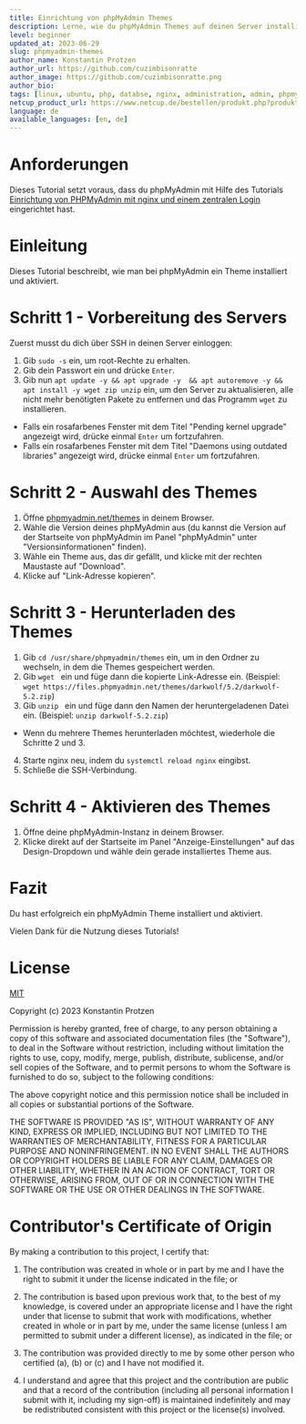 ```yaml
---
title: Einrichtung von phpMyAdmin Themes
description: Lerne, wie du phpMyAdmin Themes auf deinen Server installierst und aktivierst.
level: beginner
updated_at: 2023-06-29
slug: phpmyadmin-themes
author_name: Konstantin Protzen
author_url: https://github.com/cuzimbisonratte
author_image: https://github.com/cuzimbisonratte.png
author_bio:
tags: [linux, ubuntu, php, databse, nginx, administration, admin, phpmyadmin, sql, mariadb, mysql, theme, themes, theming, design, style]
netcup_product_url: https://www.netcup.de/bestellen/produkt.php?produkt=2991
language: de
available_languages: [en, de]
---
```


# Anforderungen

Dieses Tutorial setzt voraus, dass du phpMyAdmin mit Hilfe des Tutorials [Einrichtung von PHPMyAdmin mit nginx und einem zentralen Login](https://community.netcup.com/de/tutorials/phpmyadmin-with-central-login) eingerichtet hast.

# Einleitung

Dieses Tutorial beschreibt, wie man bei phpMyAdmin ein Theme installiert und aktiviert.

# Schritt 1 - Vorbereitung des Servers

Zuerst musst du dich über SSH in deinen Server einloggen:

1. Gib `sudo -s` ein, um root-Rechte zu erhalten.
2. Gib dein Passwort ein und drücke `Enter`.
3. Gib nun `apt update -y && apt upgrade -y  && apt autoremove -y && apt install -y wget zip unzip` ein, um den Server zu aktualisieren, alle nicht mehr benötigten Pakete zu entfernen und das Programm `wget` zu installieren.

- Falls ein rosafarbenes Fenster mit dem Titel "Pending kernel upgrade" angezeigt wird, drücke einmal `Enter` um fortzufahren.
- Falls ein rosafarbenes Fenster mit dem Titel "Daemons using outdated libraries" angezeigt wird, drücke einmal `Enter` um fortzufahren.

# Schritt 2 - Auswahl des Themes

1. Öffne [phpmyadmin.net/themes](https://www.phpmyadmin.net/themes/) in deinem Browser.
2. Wähle die Version deines phpMyAdmin aus (du kannst die Version auf der Startseite von phpMyAdmin im Panel "phpMyAdmin" unter "Versionsinformationen" finden).
3. Wähle ein Theme aus, das dir gefällt, und klicke mit der rechten Maustaste auf "Download".
4. Klicke auf "Link-Adresse kopieren".

# Schritt 3 - Herunterladen des Themes

1. Gib `cd /usr/share/phpmyadmin/themes` ein, um in den Ordner zu wechseln, in dem die Themes gespeichert werden.
2. Gib `wget ` ein und füge dann die kopierte Link-Adresse ein. (Beispiel: `wget https://files.phpmyadmin.net/themes/darkwolf/5.2/darkwolf-5.2.zip`)
3. Gib `unzip ` ein und füge dann den Namen der heruntergeladenen Datei ein. (Beispiel: `unzip darkwolf-5.2.zip`)

- Wenn du mehrere Themes herunterladen möchtest, wiederhole die Schritte 2 und 3.

4. Starte nginx neu, indem du `systemctl reload nginx` eingibst.
5. Schließe die SSH-Verbindung.

# Schritt 4 - Aktivieren des Themes

1. Öffne deine phpMyAdmin-Instanz in deinem Browser.
2. Klicke direkt auf der Startseite im Panel "Anzeige-Einstellungen" auf das Design-Dropdown und wähle dein gerade installiertes Theme aus.

# Fazit

Du hast erfolgreich ein phpMyAdmin Theme installiert und aktiviert.

Vielen Dank für die Nutzung dieses Tutorials!

# License

[MIT](https://github.com/netcup-community/community-tutorials/blob/main/LICENSE)

Copyright (c) 2023 Konstantin Protzen

Permission is hereby granted, free of charge, to any person obtaining a copy of this software and associated documentation files (the "Software"), to deal in the Software without restriction, including without limitation the rights to use, copy, modify, merge, publish, distribute, sublicense, and/or sell copies of the Software, and to permit persons to whom the Software is furnished to do so, subject to the following conditions:

The above copyright notice and this permission notice shall be included in all copies or substantial portions of the Software.

THE SOFTWARE IS PROVIDED "AS IS", WITHOUT WARRANTY OF ANY KIND, EXPRESS OR IMPLIED, INCLUDING BUT NOT LIMITED TO THE WARRANTIES OF MERCHANTABILITY, FITNESS FOR A PARTICULAR PURPOSE AND NONINFRINGEMENT. IN NO EVENT SHALL THE AUTHORS OR COPYRIGHT HOLDERS BE LIABLE FOR ANY CLAIM, DAMAGES OR OTHER LIABILITY, WHETHER IN AN ACTION OF CONTRACT, TORT OR OTHERWISE, ARISING FROM, OUT OF OR IN CONNECTION WITH THE SOFTWARE OR THE USE OR OTHER DEALINGS IN THE SOFTWARE.

# Contributor's Certificate of Origin

By making a contribution to this project, I certify that:

1.  The contribution was created in whole or in part by me and I have the right to submit it under the license indicated in the file; or

2.  The contribution is based upon previous work that, to the best of my knowledge, is covered under an appropriate license and I have the right under that license to submit that work with modifications, whether created in whole or in part by me, under the same license (unless I am permitted to submit under a different license), as indicated in the file; or

3.  The contribution was provided directly to me by some other person who certified (a), (b) or (c) and I have not modified it.

4.  I understand and agree that this project and the contribution are public and that a record of the contribution (including all personal information I submit with it, including my sign-off) is maintained indefinitely and may be redistributed consistent with this project or the license(s) involved.
